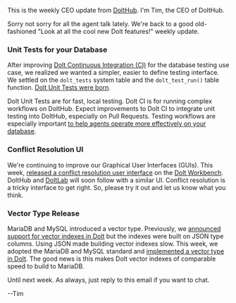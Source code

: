 This is the weekly CEO update from [DoltHub](https://www.dolthub.com/). I'm Tim, the CEO of DoltHub. 

Sorry not sorry for all the agent talk lately. We're back to a good old-fashioned "Look at all the cool new Dolt features!" weekly update.

### Unit Tests for your Database

After improving [Dolt Continuous Integration (CI)](https://www.dolthub.com/blog/2025-08-01-updates-to-ci/) for the database testing use case, we realized we wanted a simpler, easier to define testing interface. We settled on the `dolt_tests` system table and the `dolt_test_run()` table function. [Dolt Unit Tests were born](https://www.dolthub.com/blog/2025-08-29-unit-testing-dolt-database/).  

Dolt Unit Tests are for fast, local testing. Dolt CI is for running complex workflows on DoltHub. Expect improvements to Dolt CI to integrate unit testing into DoltHub, especially on Pull Requests. Testing workflows are especially important [to help agents operate more effectively on your database](https://www.dolthub.com/blog/2025-08-06-agents-need-tests/).

### Conflict Resolution UI

We're continuing to improve our Graphical User Interfaces (GUIs). This week, [released a conflict resolution user interface](https://www.dolthub.com/blog/2025-09-02-resolving-conflicts-on-the-web/) on the [Dolt Workbench](https://github.com/dolthub/dolt-workbench). DoltHub and [DoltLab](https://www.doltlab.com) will soon follow with a similar UI. Conflict resolution is a tricky interface to get right. So, please try it out and let us know what you think.

### Vector Type Release

MariaDB and MySQL introduced a vector type. Previously, we [announced support for vector indexes in Dolt](https://www.dolthub.com/blog/2025-01-16-announcing-vector-indexes/) but the indexes were built on JSON type columns. Using JSON made building vector indexes slow. This week, we adopted the MariaDB and MySQL standard and [implemented a vector type in Dolt](). The good news is this makes Dolt vector indexes of comparable speed to build to MariaDB.

Until next week. As always, just reply to this email if you want to chat.

--Tim